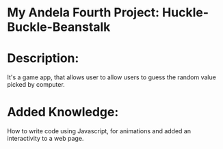 My Andela Fourth Project: Huckle-Buckle-Beanstalk
=================================================

Description:
============
  It's a game app, that allows user to allow users to guess the random value picked by computer.
  
Added Knowledge:
================
  How to write code using Javascript,  for animations and added an interactivity to a web page.
